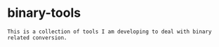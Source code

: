 binary-tools
==========

	This is a collection of tools I am developing to deal with binary related conversion.
	